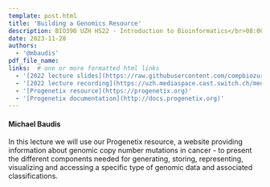 ```yaml
---
template: post.html
title: 'Building a Genomics Resource'
description: BIO390 UZH HS22 - Introduction to Bioinformatics</br>08:00-09:45 @ UZH Irchel Y03-G-85
date: 2023-11-28
authors:
  - '@mbaudis'
pdf_file_name:
links:  # one or more formatted html links
  - '[2022 lecture slides](https://raw.githubusercontent.com/compbiozurich/UZH-BIO390/main/course-material/2022-11-29___Michael-Baudis__Building-a-Genomics-Resource__UZH-BIO390-HS22-lecture-11.pdf)'
  - '[2022 lecture recording](https://uzh.mediaspace.cast.switch.ch/media/Introduction+to+Bioinformatics+-+Lecture+11A+Building+a+Cancer+Genomics+Resource/0_y7gjutdp)'
  - '[Progenetix resource](https://progenetix.org)'
  - '[Progenetix documentation](http://docs.progenetix.org)'
---
```


#### Michael Baudis

In this lecture we will use our Progenetix resource, a website providing information
about genomic copy number mutations in cancer - to present the different components
needed for generating, storing, representing, visualizing and accessing a specific
type of genomic data and associated classifications.

<!--more-->
